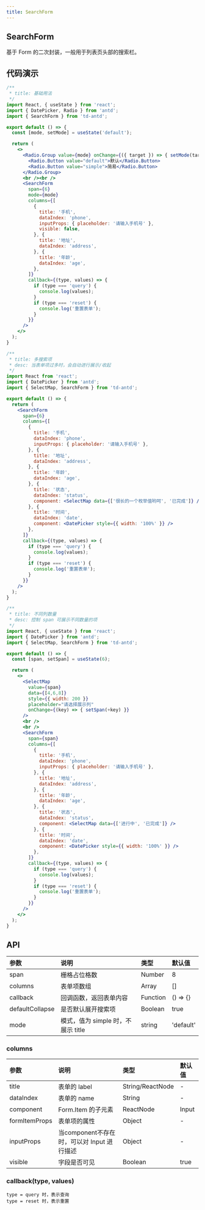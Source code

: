 ```yaml
---
title: SearchForm
---
```


## SearchForm

基于 Form 的二次封装，一般用于列表页头部的搜索栏。

## 代码演示

```jsx
/**
 * title: 基础用法
 */
import React, { useState } from 'react';
import { DatePicker, Radio } from 'antd';
import { SearchForm } from 'td-antd';

export default () => {
  const [mode, setMode] = useState('default');

  return (
    <>
      <Radio.Group value={mode} onChange={({ target }) => { setMode(target.value) }}>
        <Radio.Button value="default">默认</Radio.Button>
        <Radio.Button value="simple">简易</Radio.Button>
      </Radio.Group>
      <br /><br />
      <SearchForm
        span={6}
        mode={mode}
        columns={[
          {
            title: '手机',
            dataIndex: 'phone',
            inputProps: { placeholder: '请输入手机号' },
            visible: false,
          }, {
            title: '地址',
            dataIndex: 'address',
          }, {
            title: '年龄',
            dataIndex: 'age',
          },
        ]}
        callback={(type, values) => {
          if (type === 'query') {
            console.log(values);
          }
          if (type === 'reset') {
            console.log('重置表单');
          }
        }}
      />
    </>
  );
}
```

```jsx
/**
 * title: 多搜索项
 * desc: 当表单项过多时，会自动进行展示/收起
 */
import React from 'react';
import { DatePicker } from 'antd';
import { SelectMap, SearchForm } from 'td-antd';

export default () => {
  return (
    <SearchForm
      span={6}
      columns={[
        {
          title: '手机',
          dataIndex: 'phone',
          inputProps: { placeholder: '请输入手机号' },
        }, {
          title: '地址',
          dataIndex: 'address',
        }, {
          title: '年龄',
          dataIndex: 'age',
        }, {
          title: '状态',
          dataIndex: 'status',
          component: <SelectMap data={['很长的一个枚举值哟呵', '已完成']} />
        }, {
          title: '时间',
          dataIndex: 'date',
          component: <DatePicker style={{ width: '100%' }} />
        },
      ]}
      callback={(type, values) => {
        if (type === 'query') {
          console.log(values);
        }
        if (type === 'reset') {
          console.log('重置表单');
        }
      }}
    />
  );
}
```

```jsx
/**
 * title: 不同列数量
 * desc: 控制 span 可展示不同数量的项
 */
import React, { useState } from 'react';
import { DatePicker } from 'antd';
import { SelectMap, SearchForm } from 'td-antd';

export default () => {
  const [span, setSpan] = useState(6);

  return (
    <>
      <SelectMap
        value={span}
        data={[4,6,8]}
        style={{ width: 200 }}
        placeholder="请选择展示列"
        onChange={(key) => { setSpan(+key) }}
      />
      <br />
      <br />
      <SearchForm
        span={span}
        columns={[
          {
            title: '手机',
            dataIndex: 'phone',
            inputProps: { placeholder: '请输入手机号' },
          }, {
            title: '地址',
            dataIndex: 'address',
          }, {
            title: '年龄',
            dataIndex: 'age',
          }, {
            title: '状态',
            dataIndex: 'status',
            component: <SelectMap data={['进行中', '已完成']} />
          }, {
            title: '时间',
            dataIndex: 'date',
            component: <DatePicker style={{ width: '100%' }} />
          },
        ]}
        callback={(type, values) => {
          if (type === 'query') {
            console.log(values);
          }
          if (type === 'reset') {
            console.log('重置表单');
          }
        }}
      />
    </>
  );
}
```

## API

|参数|说明|类型|默认值|
|:--|:--|:--|:--|
|span|栅格占位格数|Number|8|
|columns|表单项数组|Array|[]|
|callback|回调函数，返回表单内容|Function|() => {}|
|defaultCollapse|是否默认展开搜索项|Boolean|true|
|mode|模式，值为 simple 时，不展示 title|string|'default'|

### columns

|参数|说明|类型|默认值|
|:--|:--|:--|:--|
|title|表单的 label|String/ReactNode|-|
|dataIndex|表单的 name|String|-|
|component|Form.Item 的子元素|ReactNode|Input|
|formItemProps|表单项的属性|Object|-|
|inputProps|当component不存在时，可以对 Input 进行描述|Object|-|
|visible|字段是否可见|Boolean|true|

### callback(type, values)

```
type = query 时，表示查询
type = reset 时，表示重置
```
